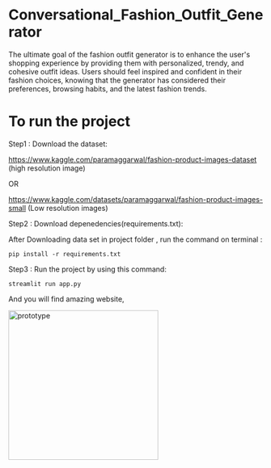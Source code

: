 # Conversational_Fashion_Outfit_Generator

The ultimate goal of the fashion outfit generator is to enhance the user's shopping experience by providing them with personalized, trendy, and cohesive outfit ideas. Users should feel inspired and confident in their fashion choices, knowing that the generator has considered their preferences, browsing habits, and the latest fashion trends.

# To run the project 

Step1 : Download the dataset: 

https://www.kaggle.com/paramaggarwal/fashion-product-images-dataset (high resolution image)

 OR

https://www.kaggle.com/datasets/paramaggarwal/fashion-product-images-small  (Low resolution images)

Step2 : Download depenedencies(requirements.txt):

After Downloading data set in project folder , run the command on terminal : 

    pip install -r requirements.txt

Step3 : Run the project by using this command:

    streamlit run app.py

  And you will find amazing website,

  <img width="296" alt="prototype" src="https://github.com/prashantkumarrgipt/Conversational_Fashion_Outfit_Generator/assets/99869977/a0b70212-e249-49dd-88ed-14cdbd70e6e3">

